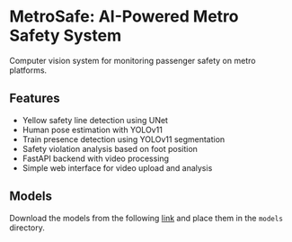 # MetroSafe: AI-Powered Metro Safety System

Computer vision system for monitoring passenger safety on metro platforms.

## Features

* Yellow safety line detection using UNet
* Human pose estimation with YOLOv11
* Train presence detection using YOLOv11 segmentation
* Safety violation analysis based on foot position
* FastAPI backend with video processing
* Simple web interface for video upload and analysis

## Models

Download the models from the following [link](https://drive.google.com/drive/folders/1CXun5CxXi_xMiiph3k3EmJuwu8dmnGRv?usp=sharing) and place them in the `models` directory.